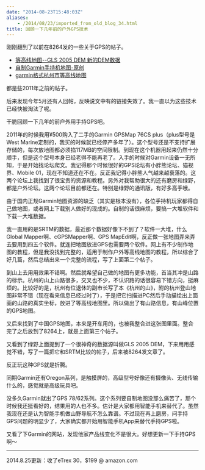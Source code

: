 ```yaml
---
date: "2014-08-23T15:48:03Z"
aliases:
    - /2014/08/23/imported_from_old_blog_34.html
title: 回顾一下几年前的户外GPS技术
---
```


刚刚翻到了以前在8264发的一些关于GPS的帖子。

* [等高线地图--GLS 2005 DEM 新的DEM数据](http://www.8264.com/viewnews-63008-page-1.html)
* [自制Garmin手持机地图-原创](href="http://bbs.8264.com/forum.php?mod=viewthread&amp;tid=356056&amp;page=1&amp;extra=#pid6373508)
* [garmin格式杭州市等高线地图](http://bbs.8264.com/forum.php?mod=viewthread&amp;tid=351127&amp;page=1&amp;extra=#pid6308961)

都是些2011年之前的帖子。

后来发现今年5月还有人回帖，反映说文中有的链接失效了。我一直以为这些技术已经快被淘汰了呢。

干脆回顾一下几年的前户外用手持GPS吧。

2011年的时候我用¥500购入了二手的Garmin GPSMap 76CS plus（plus型号是West Marine定制的，我买的时候就已经停产多年了）。这个型号还是不支持扩展存储的，每次放地图都必须掐117MB的空间限制。到现在这个机器用起来仍然十分顺手，但是这个型号本身已经老得不能再老了。入手的时候对Garmin设备一无所知，于是开始找论坛爬文。我记得那个时候很好的GPS论坛有小胖熊论坛、猫视界、Mobile 01，现在不知道还在不在。反正我记得小胖熊人气越来越衰落的。这两个论坛上我找到了很宝贵的资源和教程。另外对我帮助很大的还有磨房和绿野，都是户外论坛。这两个论坛目前都还在。特别是绿野的通讯版，有好多高手哦。

由于国内正规Garmin地图资源的缺乏（其实是根本没有），各位手持机玩家都得自己做地图，或者网上下载别人做好的现成的。自制的话很麻烦，要搞一大堆软件和下载一大堆数据。

我一直用的是SRTM的数据，最近那个数据好像下不到了？软件一大堆，什么Global Mapper啊、cGPSMapper啊、GPS MapEdit啊，反正做一张地图弄来弄去要用到四五个软件。就连把地图放进GPS也需要两个软件。网上有不少制作地图的教程，但是我没找到完整的，适用于制作户外等高线地图的教程，所以综合了好几篇，然后总结出来一个完整的流程，写了上面第二个帖子。

到山上去用用效果不错啊。然后就希望自己做的地图有更多功能，首当其冲是山路的标示。杭州的山上山路很多，交叉也不少，不认识路的话很容易下错方向，挺麻烦的。比较好的是，杭州有位退休的副市长写了本《杭州的山》，附的杭州登山地图非常不错（现在看来信息已经过时了），于是把它扫描进PC然后手动描绘出上面画的山路的真实坐标，放进了等高线地图里。所以做出了有山路信息，有山峰位置的GPS地图。

又后来找到了中国GPS地图，本来是开车用的，也被我整合进这张图里面。整合完了之后放到了8264上，就是上面第三个帖子。

又看到了绿野上面提到了一个很神奇的数据源叫做GLS 2005 DEM，下来用用感觉不错，写了一篇把它和SRTM比较的帖子，后来被8264发文章了。

反正玩这种GPS就是折腾。

同期Garmin还有Oregon系列，是触摸屏的，高级型号好像还有摄像头、无线传输什么的，感觉就是高级玩具吧。

没多久Garmin就出了GPS 78/62系列。这个系列要自制地图没那么痛苦了，那个时候我还挺看好的，结果用的人也不多。估计是大家都用智能手机来替代了。虽然我现在还是认为智能手机做山野导航不怎么靠谱。不过现在再上磨房，问手持GPS问题的明显少了，大家确实都开始用智能手机App来替代手持GPS啦。

又看了下Garmin的网站，发现他家产品线变化不是很大。好想更新一下手持GPS啊～

---

2014.8.25更新：收了eTrex 30，$199 @ amazon.com
